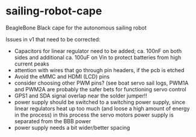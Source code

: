 sailing-robot-cape
==================

BeagleBone Black cape for the autonomous sailing robot

Issues in v1 that need to be corrected:
- Capacitors for linear regulator need to be added;
        ca. 100nF on both sides 
        and additional ca. 100uF on Vin 
        to protect batteries from high current peaks
- attention with wires that go through pin headers, if the pcb is etched
- Avoid the eMMC and HDMI (LCD) pins
- consider choosing other PWM pins? (see boat servo sail logs, PWM1A and PWM2A
  are probably the safer bets for functioning servo control
- GPS1 and SDA signal overlap near the solder jumper!!
- power supply should be switched to a switching power supply,
  since linear regulators heat up too much (and loose a high amount of energy in the process)
  in this process the servo motors power supply is separated from the BBB power
- power supply needs a bit wider/better spacing
